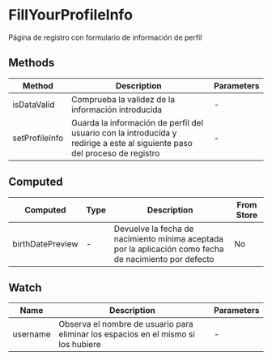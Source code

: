 # FillYourProfileInfo

Página de registro con formulario de información de perfil

## Methods

<!-- @vuese:FillYourProfileInfo:methods:start -->
|Method|Description|Parameters|
|---|---|---|
|isDataValid|Comprueba la validez de la información introducida|-|
|setProfileInfo|Guarda la información de perfil del usuario con la introducida y redirige a este al siguiente paso del proceso de registro|-|

<!-- @vuese:FillYourProfileInfo:methods:end -->


## Computed

<!-- @vuese:FillYourProfileInfo:computed:start -->
|Computed|Type|Description|From Store|
|---|---|---|---|
|birthDatePreview|-|Devuelve la fecha de nacimiento mínima aceptada por la aplicación como fecha de nacimiento por defecto|No|

<!-- @vuese:FillYourProfileInfo:computed:end -->


## Watch

<!-- @vuese:FillYourProfileInfo:watch:start -->
|Name|Description|Parameters|
|---|---|---|
|username|Observa el nombre de usuario para eliminar los espacios en el mismo si los hubiere|-|

<!-- @vuese:FillYourProfileInfo:watch:end -->


